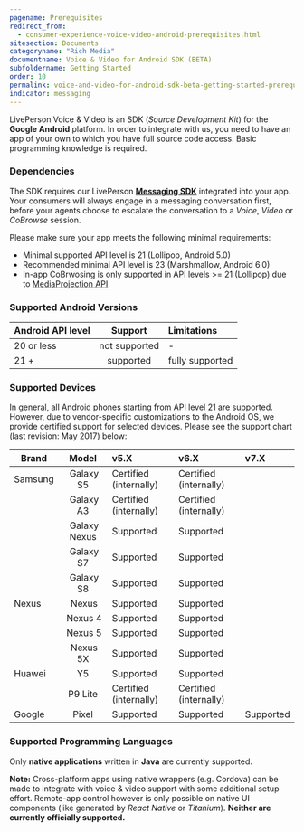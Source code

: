 ```yaml
---
pagename: Prerequisites
redirect_from:
  - consumer-experience-voice-video-android-prerequisites.html
sitesection: Documents
categoryname: "Rich Media"
documentname: Voice & Video for Android SDK (BETA)
subfoldername: Getting Started
order: 10
permalink: voice-and-video-for-android-sdk-beta-getting-started-prerequisites.html
indicator: messaging
---
```


LivePerson Voice & Video is an SDK (_Source Development Kit_) for the **Google Android** platform. In order to integrate with us, you need to have an app of your own to which you have full source code access. Basic programming knowledge is required.

### Dependencies

The SDK requires our LivePerson [**Messaging SDK**](android-overview.html) integrated into your app. Your consumers will always engage in a messaging conversation first, before your agents choose to escalate the conversation to a *Voice*, *Video* or *CoBrowse* session.

Please make sure your app meets the following minimal requirements:

- Minimal supported API level is 21 (Lollipop, Android 5.0)
- Recommended minimal API level is 23 (Marshmallow, Android 6.0)
- In-app CoBrwosing is only supported in API levels >= 21 (Lollipop) due to [MediaProjection API](https://developer.android.com/reference/android/media/projection/MediaProjection.html)

### Supported Android Versions

| Android API level | Support |  Limitations |
| ------------- |:-------------:|:-------------|
| 20 or less | not supported  | - |
| 21 + | supported | fully supported |

### Supported Devices

In general, all Android phones starting from API level 21 are supported. However, due to vendor-specific customizations to the Android OS, we provide certified support for selected devices. Please see the support chart (last revision: May 2017) below:

| Brand | Model |  v5.X |  v6.X |  v7.X |
| ------------- |:-------------:|:-------------|:-------------|:-------------|
| Samsung | Galaxy S5 | Certified (internally) | Certified (internally) | |
|  | Galaxy A3 | Certified (internally) | Certified (internally) | |
|  | Galaxy Nexus | Supported | Supported | |
|  | Galaxy S7 | Supported | Supported | |
|  | Galaxy S8 | Supported | Supported | |
| Nexus | Nexus | Supported | Supported | |
|  | Nexus 4 | Supported | Supported | |
|  | Nexus 5 | Supported | Supported | |
|  | Nexus 5X | Supported | Supported | |
| Huawei | Y5 | Supported | Supported | |
|  | P9 Lite | Certified (internally) | Certified (internally) | |
| Google | Pixel | Supported | Supported | Supported |

### Supported Programming Languages

Only **native applications** written in **Java** are currently supported.

**Note:** Cross-platform apps using native wrappers (e.g. Cordova) can be made to integrate with voice & video support with some additional setup effort. Remote-app control however is only possible on native UI components (like generated by _React Native_ or _Titanium_). **Neither are currently officially supported.**
